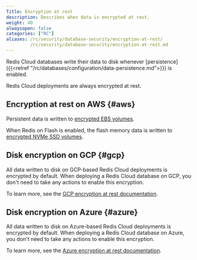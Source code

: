 ```yaml
---
Title: Encryption at rest
description: Describes when data is encrypted at rest.
weight: 40
alwaysopen: false
categories: ["RC"]
aliases: /rc/security/database-security/encryption-at-rest/
         /rc/security/database-security/encryption-at-rest.md
---
```

Redis Cloud databases write their data to disk whenever [persistence]({{<relref "/rc/databases/configuration/data-persistence.md">}}) is enabled. 

Redis Cloud deployments are always encrypted at rest. 

## Encryption at rest on AWS {#aws}

Persistent data is written to [encrypted EBS volumes](https://docs.aws.amazon.com/AWSEC2/latest/UserGuide/EBSEncryption.html). 

When Redis on Flash is enabled, the flash memory data is written to [encrypted NVMe SSD volumes](https://docs.aws.amazon.com/AWSEC2/latest/UserGuide/ssd-instance-store.html).

## Disk encryption on GCP {#gcp}

All data written to disk on GCP-based Redis Cloud deployments is encrypted by default. When deploying
a Redis Cloud database on GCP, you don't need to take any actions to enable this encryption.

To learn more, see the [GCP encryption at rest documentation](https://cloud.google.com/security/encryption-at-rest).

## Disk encryption on Azure {#azure}

All data written to disk on Azure-based Redis Cloud deployments is encrypted by default. When deploying
a Redis Cloud database on Azure, you don't need to take any actions to enable this encryption.

To learn more, see the [Azure encryption at rest documentation](https://docs.microsoft.com/en-us/azure/security/fundamentals/encryption-atrest).
